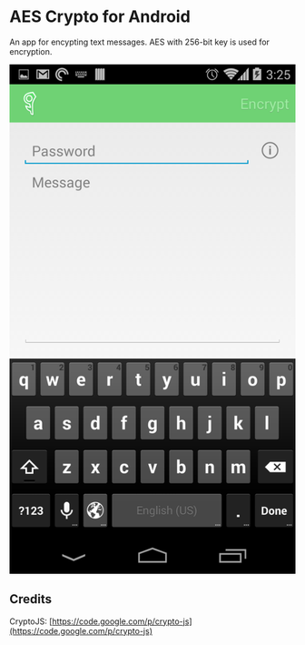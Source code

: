 # AES Crypto for Android

An app for encypting text messages. AES with 256-bit key is used for encryption.

<a href='google.com'><img src='https://raw.githubusercontent.com/evgenyneu/aes-crypto-android/master/Graphics/screenshots/phone/phone_1080x1920_1.png' width='540' alt='AES Text Encryption for Android'></a>


## Credits

CryptoJS: [https://code.google.com/p/crypto-js](https://code.google.com/p/crypto-js)
